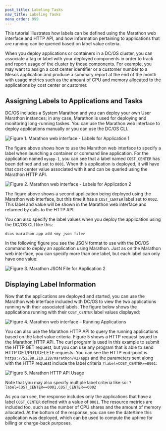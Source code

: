 ```yaml
---
post_title: Labeling Tasks
nav_title: Labeling Tasks
menu_order: 999
---
```


This tutorial illustrates how labels can be defined using the Marathon web interface and HTTP API, and how information pertaining to applications that are running can be queried based on label value criteria.

When you deploy applications or containers in a DC/OS cluster, you can associate a tag or label with your deployed components in order to track and report usage of the cluster by those components. For example, you may want to assign a cost center identifier or a customer number to a Mesos application and produce a summary report at the end of the month with usage metrics such as the amount of CPU and memory allocated to the applications by cost center or customer.

## Assigning Labels to Applications and Tasks

DC/OS includes a System Marathon and you can deploy your own User Marathon instances; in any case, Marathon is used for deploying and monitoring long-running taskes. You can use the Marathon web interface to deploy applications manually or you can use the DC/OS CLI.

![Figure 1. Marathon web interface - Labels for Application 1](../img/labels_demo_figure_1-800x540.jpg)

The figure above shows how to use the Marathon web interface to specify a label when launching a container or command line application. For the application named `myapp-1`, you can see that a label named `COST_CENTER` has been defined and set to `0001`. When this application is deployed, it will have that cost center value associated with it and can be queried using the Marathon HTTP API.

![Figure 2. Marathon web interface - Labels for Application 2](../img/labels_demo_figure_2-800x540.jpg)

The figure above shows a second application being deployed using the Marathon web interface, but this time it has a `COST_CENTER` label set to `0002`. This label and value will be shown in the Marathon web interface and returned by calls to the HTTP API.

You can also specify the label values when you deploy the application using the DC/OS CLI like this:

    dcos marathon app add <my json file>

In the following figure you see the JSON format to use with the DC/OS command to deploy an application using Marathon. Just as on the Marathon web interface, you can specify more than one label, but each label can only have one value:

![Figure 3. Marathon JSON File for Application 2](../img/labels_demo_figure_3-800x385.jpg)

## Displaying Label Information

Now that the applications are deployed and started, you can use the Marathon web interface included with DC/OS to view the two applications running with their associated labels. The figure below shows the applications running with their `COST_CENTER` label values displayed:

![Figure 4. Marathon web interface – Running Applications](../img/labels_demo_figure_4-800x540.jpg)

You can also use the Marathon HTTP API to query the running applications based on the label value criteria. Figure 5 shows a HTTP request issued to the Marathon HTTP API. The curl program is used in this example to submit the HTTP GET request, but you can use any program that is able to send HTTP GET/PUT/DELETE requests. You can see the HTTP end-point is `https://52.88.210.228/marathon/v2/apps` and the parameters sent along with the HTTP request include the label criteria `?label=COST_CENTER==0001`:

![Figure 5. Marathon HTTP API Usage](../img/labels_demo_figure_5.jpg)

Note that you may also specify multiple label criteria like so: `?label=COST_CENTER==0001,COST_CENTER==0002`

As you can see, the response includes only the applications that have a label `COST_CENTER` defined with a value of `0001`. The resource metrics are included too, such as the number of CPU shares and the amount of memory allocated. At the bottom of the response, you can see the date/time this application was deployed, which can be used to compute the uptime for billing or charge-back purposes.
